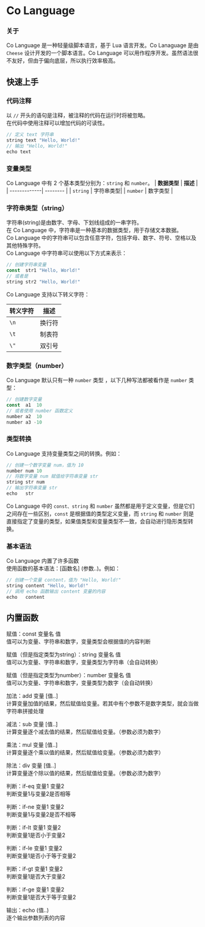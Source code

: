 # Co Language

### 关于
Co Language 是一种轻量级脚本语言，基于 Lua 语言开发。Co Lanaguage 是由 `Cheese` 设计开发的一个脚本语言。Co Language 可以用作程序开发。虽然语法很不友好，但由于偏向底层，所以执行效率极高。

## 快速上手
### 代码注释
以 `//` 开头的语句是注释，被注释的代码在运行时将被忽略。  
在代码中使用注释可以增加代码的可读性。
``` TypeScript
// 定义 text 字符串
string text "Hello, World!"
// 输出 "Hello, World!"
echo text
```

### 变量类型
Co Language 中有 2 个基本类型分别为：`string` 和 `number`。
| **数据类型** | **描述** |
| -------------| -------- |
| `string`     | 字符串类型|
| `number`     | 数字类型  |

### 字符串类型（string）
字符串(string)是由数字、字母、下划线组成的一串字符。  
在 Co Language 中，字符串是一种基本的数据类型，用于存储文本数据。  
Co Language 中的字符串可以包含任意字符，包括字母、数字、符号、空格以及其他特殊字符。  
Co Language 中字符串可以使用以下方式来表示：
``` TypeScript
// 创建字符串变量
const  str1 "Hello, World!"
// 或者是
string str2 "Hello, World!"
```
Co Language 支持以下转义字符：

| **转义字符** | **描述** |
| -------------| -------- |
| `\n`         | 换行符   |
| `\t`         | 制表符   |
| `\"`         | 双引号   |

### 数字类型（number）
Co Language 默认只有一种 `number` 类型 ，以下几种写法都被看作是 `number` 类型：
``` TypeScript
// 创建数字变量
const  a1  10
// 或者使用 number 函数定义
number a2  10
number a3 -10
```
### 类型转换
Co Language 支持变量类型之间的转换。例如：
``` TypeScript
// 创建一个数字变量 num，值为 10
number num 10
// 将数字变量 num 赋值给字符串变量 str
string str num
// 输出字符串变量 str
echo   str
```
Co Language 中的 `const、string` 和 `number` 虽然都是用于定义变量，但是它们之间存在一些区别，`const` 是根据值的类型定义变量，而 `string` 和 `number` 则是直接指定了变量的类型，如果值类型和变量类型不一致，会自动进行隐形类型转换。

### 基本语法
Co Language 内置了许多函数  
使用函数的基本语法：[函数名] (参数..)。例如：
``` TypeScript
// 创建一个变量 content，值为 "Hello, World!"
string content "Hello, World!"
// 调用 echo 函数输出 content 变量的内容
echo   content
```
## 内置函数
赋值：const 变量名 值  
值可以为变量、字符串和数字，变量类型会根据值的内容判断

赋值（但是指定类型为string）：string 变量名 值  
值可以为变量、字符串和数字，变量类型为字符串（会自动转换）

赋值（但是指定类型为number）：number 变量名 值  
值可以为变量、字符串和数字，变量类型为数字（会自动转换）

加法：add 变量 [值..]  
计算变量加值的结果，然后赋值给变量。若其中有个参数不是数字类型，就会当做字符串拼接处理

减法：sub 变量 [值..]  
计算变量逐个减去值的结果，然后赋值给变量。（参数必须为数字）

乘法：mul 变量 [值..]  
计算变量逐个乘以值的结果，然后赋值给变量。（参数必须为数字）

除法：div 变量 [值..]  
计算变量逐个除以值的结果，然后赋值给变量。（参数必须为数字）

判断：if-eq 变量1 变量2  
判断变量1与变量2是否相等

判断：if-ne 变量1 变量2  
判断变量1与变量2是否不相等

判断：if-lt 变量1 变量2  
判断变量1是否小于变量2

判断：if-le 变量1 变量2  
判断变量1是否小于等于变量2

判断：if-gt 变量1 变量2  
判断变量1是否大于变量2

判断：if-ge 变量1 变量2  
判断变量1是否大于等于变量2

输出：echo (值..)  
逐个输出参数列表的内容


